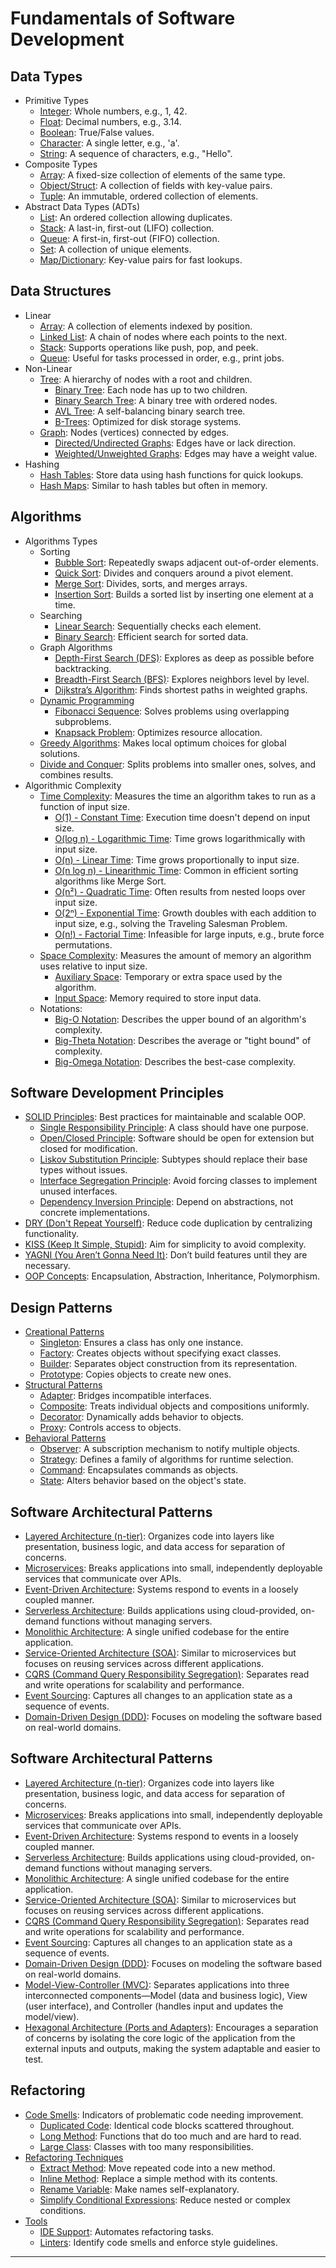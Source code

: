 # Fundamentals of Software Development

## Data Types
- Primitive Types
  - [Integer](https://en.wikipedia.org/wiki/Integer): Whole numbers, e.g., 1, 42.
  - [Float](https://en.wikipedia.org/wiki/Floating-point_arithmetic): Decimal numbers, e.g., 3.14.
  - [Boolean](https://developer.mozilla.org/en-US/docs/Glossary/Boolean): True/False values.
  - [Character](https://en.wikipedia.org/wiki/Character_(computing)): A single letter, e.g., 'a'.
  - [String](https://developer.mozilla.org/en-US/docs/Web/JavaScript/Reference/Global_Objects/String): A sequence of characters, e.g., "Hello".
- Composite Types
  - [Array](https://developer.mozilla.org/en-US/docs/Web/JavaScript/Reference/Global_Objects/Array): A fixed-size collection of elements of the same type.
  - [Object/Struct](https://developer.mozilla.org/en-US/docs/Web/JavaScript/Reference/Global_Objects/Object): A collection of fields with key-value pairs.
  - [Tuple](https://en.wikipedia.org/wiki/Tuple): An immutable, ordered collection of elements.
- Abstract Data Types (ADTs)
  - [List](https://en.wikipedia.org/wiki/List_(abstract_data_type)): An ordered collection allowing duplicates.
  - [Stack](https://en.wikipedia.org/wiki/Stack_(abstract_data_type)): A last-in, first-out (LIFO) collection.
  - [Queue](https://en.wikipedia.org/wiki/Queue_(abstract_data_type)): A first-in, first-out (FIFO) collection.
  - [Set](https://developer.mozilla.org/en-US/docs/Web/JavaScript/Reference/Global_Objects/Set): A collection of unique elements.
  - [Map/Dictionary](https://developer.mozilla.org/en-US/docs/Web/JavaScript/Reference/Global_Objects/Map): Key-value pairs for fast lookups.

## Data Structures
- Linear
  - [Array](https://developer.mozilla.org/en-US/docs/Web/JavaScript/Reference/Global_Objects/Array): A collection of elements indexed by position.
  - [Linked List](https://en.wikipedia.org/wiki/Linked_list): A chain of nodes where each points to the next.
  - [Stack](https://en.wikipedia.org/wiki/Stack_(abstract_data_type)): Supports operations like push, pop, and peek.
  - [Queue](https://en.wikipedia.org/wiki/Queue_(abstract_data_type)): Useful for tasks processed in order, e.g., print jobs.
- Non-Linear
  - [Tree](https://en.wikipedia.org/wiki/Tree_(data_structure)): A hierarchy of nodes with a root and children.
    - [Binary Tree](https://en.wikipedia.org/wiki/Binary_tree): Each node has up to two children.
    - [Binary Search Tree](https://en.wikipedia.org/wiki/Binary_search_tree): A binary tree with ordered nodes.
    - [AVL Tree](https://en.wikipedia.org/wiki/AVL_tree): A self-balancing binary search tree.
    - [B-Trees](https://en.wikipedia.org/wiki/B-tree): Optimized for disk storage systems.
  - [Graph](https://en.wikipedia.org/wiki/Graph_(abstract_data_type)): Nodes (vertices) connected by edges.
    - [Directed/Undirected Graphs](https://en.wikipedia.org/wiki/Graph_(discrete_mathematics)#Types_of_graphs): Edges have or lack direction.
    - [Weighted/Unweighted Graphs](https://en.wikipedia.org/wiki/Graph_(discrete_mathematics)#Weighted_graphs): Edges may have a weight value.
- Hashing
  - [Hash Tables](https://en.wikipedia.org/wiki/Hash_table): Store data using hash functions for quick lookups.
  - [Hash Maps](https://developer.mozilla.org/en-US/docs/Web/JavaScript/Reference/Global_Objects/Map): Similar to hash tables but often in memory.

## Algorithms
- Algorithms Types
  - Sorting
    - [Bubble Sort](https://en.wikipedia.org/wiki/Bubble_sort): Repeatedly swaps adjacent out-of-order elements.
    - [Quick Sort](https://en.wikipedia.org/wiki/Quicksort): Divides and conquers around a pivot element.
    - [Merge Sort](https://en.wikipedia.org/wiki/Merge_sort): Divides, sorts, and merges arrays.
    - [Insertion Sort](https://en.wikipedia.org/wiki/Insertion_sort): Builds a sorted list by inserting one element at a time.
  - Searching
    - [Linear Search](https://en.wikipedia.org/wiki/Linear_search): Sequentially checks each element.
    - [Binary Search](https://en.wikipedia.org/wiki/Binary_search_algorithm): Efficient search for sorted data.
  - Graph Algorithms
    - [Depth-First Search (DFS)](https://en.wikipedia.org/wiki/Depth-first_search): Explores as deep as possible before backtracking.
    - [Breadth-First Search (BFS)](https://en.wikipedia.org/wiki/Breadth-first_search): Explores neighbors level by level.
    - [Dijkstra’s Algorithm](https://en.wikipedia.org/wiki/Dijkstra%27s_algorithm): Finds shortest paths in weighted graphs.
  - [Dynamic Programming](https://en.wikipedia.org/wiki/Dynamic_programming)
    - [Fibonacci Sequence](https://en.wikipedia.org/wiki/Fibonacci_number): Solves problems using overlapping subproblems.
    - [Knapsack Problem](https://en.wikipedia.org/wiki/Knapsack_problem): Optimizes resource allocation.
  - [Greedy Algorithms](https://en.wikipedia.org/wiki/Greedy_algorithm): Makes local optimum choices for global solutions.
  - [Divide and Conquer](https://en.wikipedia.org/wiki/Divide-and-conquer_algorithm): Splits problems into smaller ones, solves, and combines results.
- Algorithmic Complexity
  - [Time Complexity](https://en.wikipedia.org/wiki/Time_complexity): 
    Measures the time an algorithm takes to run as a function of input size.
      - [O(1) - Constant Time](https://rob-bell.net/2009/06/a-beginners-guide-to-big-o-notation/): Execution time doesn't depend on input size.
      - [O(log n) - Logarithmic Time](https://rob-bell.net/2009/06/a-beginners-guide-to-big-o-notation/): Time grows logarithmically with input size.
      - [O(n) - Linear Time](https://rob-bell.net/2009/06/a-beginners-guide-to-big-o-notation/): Time grows proportionally to input size.
      - [O(n log n) - Linearithmic Time](https://rob-bell.net/2009/06/a-beginners-guide-to-big-o-notation/): Common in efficient sorting algorithms like Merge Sort.
      - [O(n²) - Quadratic Time](https://rob-bell.net/2009/06/a-beginners-guide-to-big-o-notation/): Often results from nested loops over input size.
      - [O(2ⁿ) - Exponential Time](https://rob-bell.net/2009/06/a-beginners-guide-to-big-o-notation/): Growth doubles with each addition to input size, e.g., solving the Traveling Salesman Problem.
      - [O(n!) - Factorial Time](https://rob-bell.net/2009/06/a-beginners-guide-to-big-o-notation/): Infeasible for large inputs, e.g., brute force permutations.
  - [Space Complexity](https://en.wikipedia.org/wiki/Space_complexity): 
    Measures the amount of memory an algorithm uses relative to input size.
      - [Auxiliary Space](https://www.geeksforgeeks.org/g-fact-86/): Temporary or extra space used by the algorithm.
      - [Input Space](https://en.wikipedia.org/wiki/Space_complexity): Memory required to store input data.
  - Notations:
    - [Big-O Notation](https://en.wikipedia.org/wiki/Big_O_notation): Describes the upper bound of an algorithm's complexity.
    - [Big-Theta Notation](https://en.wikipedia.org/wiki/Big_%CE%98_notation): Describes the average or "tight bound" of complexity.
    - [Big-Omega Notation](https://en.wikipedia.org/wiki/Big_Omega_notation): Describes the best-case complexity.

## Software Development Principles
- [SOLID Principles](https://en.wikipedia.org/wiki/SOLID): Best practices for maintainable and scalable OOP.
  - [Single Responsibility Principle](https://en.wikipedia.org/wiki/Single-responsibility_principle): A class should have one purpose.
  - [Open/Closed Principle](https://en.wikipedia.org/wiki/Open–closed_principle): Software should be open for extension but closed for modification.
  - [Liskov Substitution Principle](https://en.wikipedia.org/wiki/Liskov_substitution_principle): Subtypes should replace their base types without issues.
  - [Interface Segregation Principle](https://en.wikipedia.org/wiki/Interface_segregation_principle): Avoid forcing classes to implement unused interfaces.
  - [Dependency Inversion Principle](https://en.wikipedia.org/wiki/Dependency_inversion_principle): Depend on abstractions, not concrete implementations.
- [DRY (Don't Repeat Yourself)](https://en.wikipedia.org/wiki/Don%27t_repeat_yourself): Reduce code duplication by centralizing functionality.
- [KISS (Keep It Simple, Stupid)](https://en.wikipedia.org/wiki/KISS_principle): Aim for simplicity to avoid complexity.
- [YAGNI (You Aren’t Gonna Need It)](https://martinfowler.com/bliki/Yagni.html): Don’t build features until they are necessary.
- [OOP Concepts](https://en.wikipedia.org/wiki/Object-oriented_programming): Encapsulation, Abstraction, Inheritance, Polymorphism.

## Design Patterns
- [Creational Patterns](https://en.wikipedia.org/wiki/Creational_pattern)
  - [Singleton](https://refactoring.guru/design-patterns/singleton): Ensures a class has only one instance.
  - [Factory](https://refactoring.guru/design-patterns/factory-method): Creates objects without specifying exact classes.
  - [Builder](https://refactoring.guru/design-patterns/builder): Separates object construction from its representation.
  - [Prototype](https://refactoring.guru/design-patterns/prototype): Copies objects to create new ones.
- [Structural Patterns](https://en.wikipedia.org/wiki/Structural_pattern)
  - [Adapter](https://refactoring.guru/design-patterns/adapter): Bridges incompatible interfaces.
  - [Composite](https://refactoring.guru/design-patterns/composite): Treats individual objects and compositions uniformly.
  - [Decorator](https://refactoring.guru/design-patterns/decorator): Dynamically adds behavior to objects.
  - [Proxy](https://refactoring.guru/design-patterns/proxy): Controls access to objects.
- [Behavioral Patterns](https://en.wikipedia.org/wiki/Behavioral_pattern)
  - [Observer](https://refactoring.guru/design-patterns/observer): A subscription mechanism to notify multiple objects.
  - [Strategy](https://refactoring.guru/design-patterns/strategy): Defines a family of algorithms for runtime selection.
  - [Command](https://refactoring.guru/design-patterns/command): Encapsulates commands as objects.
  - [State](https://refactoring.guru/design-patterns/state): Alters behavior based on the object's state.

## Software Architectural Patterns
- [Layered Architecture (n-tier)](https://en.wikipedia.org/wiki/Multitier_architecture): Organizes code into layers like presentation, business logic, and data access for separation of concerns.
- [Microservices](https://en.wikipedia.org/wiki/Microservices): Breaks applications into small, independently deployable services that communicate over APIs.
- [Event-Driven Architecture](https://en.wikipedia.org/wiki/Event-driven_architecture): Systems respond to events in a loosely coupled manner.
- [Serverless Architecture](https://en.wikipedia.org/wiki/Serverless_computing): Builds applications using cloud-provided, on-demand functions without managing servers.
- [Monolithic Architecture](https://en.wikipedia.org/wiki/Monolithic_application): A single unified codebase for the entire application.
- [Service-Oriented Architecture (SOA)](https://en.wikipedia.org/wiki/Service-oriented_architecture): Similar to microservices but focuses on reusing services across different applications.
- [CQRS (Command Query Responsibility Segregation)](https://martinfowler.com/bliki/CQRS.html): Separates read and write operations for scalability and performance.
- [Event Sourcing](https://martinfowler.com/eaaDev/EventSourcing.html): Captures all changes to an application state as a sequence of events.
- [Domain-Driven Design (DDD)](https://en.wikipedia.org/wiki/Domain-driven_design): Focuses on modeling the software based on real-world domains.

## Software Architectural Patterns
- [Layered Architecture (n-tier)](https://en.wikipedia.org/wiki/Multitier_architecture): Organizes code into layers like presentation, business logic, and data access for separation of concerns.
- [Microservices](https://en.wikipedia.org/wiki/Microservices): Breaks applications into small, independently deployable services that communicate over APIs.
- [Event-Driven Architecture](https://en.wikipedia.org/wiki/Event-driven_architecture): Systems respond to events in a loosely coupled manner.
- [Serverless Architecture](https://en.wikipedia.org/wiki/Serverless_computing): Builds applications using cloud-provided, on-demand functions without managing servers.
- [Monolithic Architecture](https://en.wikipedia.org/wiki/Monolithic_application): A single unified codebase for the entire application.
- [Service-Oriented Architecture (SOA)](https://en.wikipedia.org/wiki/Service-oriented_architecture): Similar to microservices but focuses on reusing services across different applications.
- [CQRS (Command Query Responsibility Segregation)](https://martinfowler.com/bliki/CQRS.html): Separates read and write operations for scalability and performance.
- [Event Sourcing](https://martinfowler.com/eaaDev/EventSourcing.html): Captures all changes to an application state as a sequence of events.
- [Domain-Driven Design (DDD)](https://en.wikipedia.org/wiki/Domain-driven_design): Focuses on modeling the software based on real-world domains.
- [Model-View-Controller (MVC)](https://en.wikipedia.org/wiki/Model%E2%80%93view%E2%80%93controller): Separates applications into three interconnected components—Model (data and business logic), View (user interface), and Controller (handles input and updates the model/view).
- [Hexagonal Architecture (Ports and Adapters)](https://alistair.cockburn.us/hexagonal-architecture/): Encourages a separation of concerns by isolating the core logic of the application from the external inputs and outputs, making the system adaptable and easier to test.

## Refactoring
- [Code Smells](https://refactoring.guru/refactoring/smells): Indicators of problematic code needing improvement.
  - [Duplicated Code](https://refactoring.guru/smells/duplicated-code): Identical code blocks scattered throughout.
  - [Long Method](https://refactoring.guru/smells/long-method): Functions that do too much and are hard to read.
  - [Large Class](https://refactoring.guru/smells/large-class): Classes with too many responsibilities.
- [Refactoring Techniques](https://refactoring.guru/refactoring)
  - [Extract Method](https://refactoring.guru/extract-method): Move repeated code into a new method.
  - [Inline Method](https://refactoring.guru/inline-method): Replace a simple method with its contents.
  - [Rename Variable](https://refactoring.guru/rename-variable): Make names self-explanatory.
  - [Simplify Conditional Expressions](https://refactoring.guru/replace-nested-conditional-with-guard-clauses): Reduce nested or complex conditions.
- [Tools](https://refactoring.guru/tools)
  - [IDE Support](https://www.jetbrains.com/help/idea/refactoring-code.html): Automates refactoring tasks.
  - [Linters](https://eslint.org/): Identify code smells and enforce style guidelines.

---
